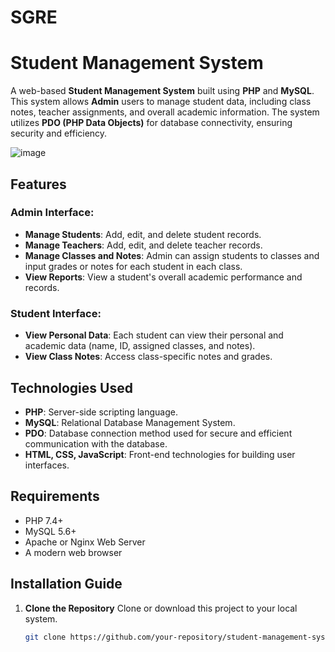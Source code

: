 # SGRE

# Student Management System

A web-based **Student Management System** built using **PHP** and **MySQL**. This system allows **Admin** users to manage student data, including class notes, teacher assignments, and overall academic information. The system utilizes **PDO (PHP Data Objects)** for database connectivity, ensuring security and efficiency.

![image](https://github.com/user-attachments/assets/503d12b9-83e4-4d51-a57f-78b400d87720)

## Features

### Admin Interface:
- **Manage Students**: Add, edit, and delete student records.
- **Manage Teachers**: Add, edit, and delete teacher records.
- **Manage Classes and Notes**: Admin can assign students to classes and input grades or notes for each student in each class.
- **View Reports**: View a student's overall academic performance and records.

### Student Interface:
- **View Personal Data**: Each student can view their personal and academic data (name, ID, assigned classes, and notes).
- **View Class Notes**: Access class-specific notes and grades.

## Technologies Used

- **PHP**: Server-side scripting language.
- **MySQL**: Relational Database Management System.
- **PDO**: Database connection method used for secure and efficient communication with the database.
- **HTML, CSS, JavaScript**: Front-end technologies for building user interfaces.

## Requirements

- PHP 7.4+ 
- MySQL 5.6+
- Apache or Nginx Web Server
- A modern web browser

## Installation Guide

1. **Clone the Repository**
   Clone or download this project to your local system.
   ```bash
   git clone https://github.com/your-repository/student-management-system.git
